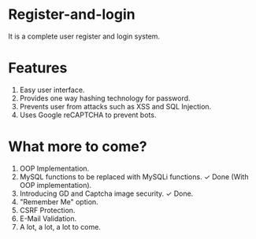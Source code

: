 # Register-and-login
It is a complete user register and login system.

# Features
1. Easy user interface.
2. Provides one way hashing technology for password.
3. Prevents user from attacks such as XSS and SQL Injection.
4. Uses Google reCAPTCHA to prevent bots.

# What more to come?
1. OOP Implementation.
2. MySQL functions to be replaced with MySQLi functions. ✓ Done (With OOP implementation).
3. Introducing GD and Captcha image security. ✓ Done.
4. "Remember Me" option.
5. CSRF Protection.
6. E-Mail Validation.
7. A lot, a lot, a lot to come.
